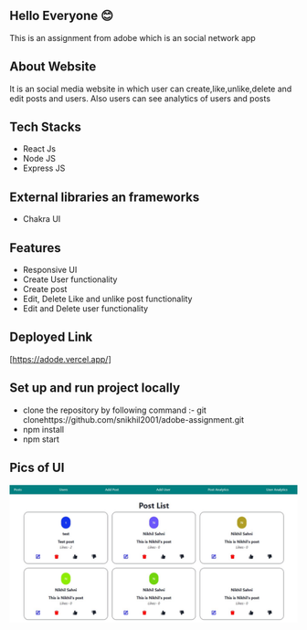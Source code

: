 ## Hello Everyone 😊

This is an assignment from adobe which is an social network app

## About Website

It is an social media website in which user can create,like,unlike,delete and edit posts and users. Also users can see analytics of users and posts

## Tech Stacks

- React Js
- Node JS
- Express JS

## External libraries an frameworks

- Chakra UI

## Features

- Responsive UI
- Create User functionality
- Create post
- Edit, Delete Like and unlike post functionality
- Edit and Delete user functionality

## Deployed Link

[https://adode.vercel.app/]

## Set up and run project locally

- clone the repository by following command :- git clonehttps://github.com/snikhil2001/adobe-assignment.git
- npm install
- npm start

## Pics of UI

![Posts](./frontend/src/Images/postpage.jpg)
